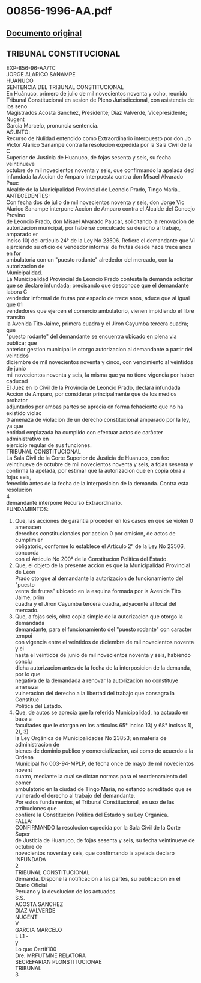 
00856-1996-AA.pdf
=================
  
[Documento original](https://tc.gob.pe/jurisprudencia/1998/00856-1996-AA.pdf)  
---  
TRIBUNAL CONSTITUCIONAL  
-  
EXP-856-96-AA/TC  
JORGE ALARICO SANAMPE  
HUANUCO  
SENTENCIA DEL TRIBUNAL CONSTITUCIONAL  
En Huânuco, primero de julio de mil novecientos noventa y ocho, reunido  
Tribunal Constitucional en sesion de Pleno Jurisdiccional, con asistencia de los seno  
Magistrados Acosta Sanchez, Presidente; Diaz Valverde, Vicepresidente; Nugent  
Garcia Marcelo, pronuncia sentencia.  
ASUNTO:  
Recurso de Nulidad entendido como Extraordinario interpuesto por don Jo  
Victor Alarico Sanampe contra la resolucion expedida por la Sala Civil de la C  
Superior de Justicia de Huanuco, de fojas sesenta y seis, su fecha veintinueve  
octubre de mil novecientos noventa y seis, que confirmando la apelada decl  
infundada la Accion de Amparo interpuesta contra don Misael Alvarado Pauc  
Alcalde de la Municipalidad Provincial de Leoncio Prado, Tingo Maria..  
ANTECEDENTES:  
Con fecha dos de julio de mil novecientos noventa y seis, don Jorge Vic  
Alarico Sanampe interpone Accion de Amparo contra el Alcalde del Concejo Provino  
de Leoncio Prado, don Misael Alvarado Paucar, solicitando la renovacion de  
autorizacion municipal, por haberse conculcado su derecho al trabajo, amparado er  
inciso 10) del articulo 24° de la Ley No 23506. Refiere el demandante que Vi  
ejerciendo su oficio de vendedor informal de frutas desde hace trece anos en for  
ambulatoria con un "puesto rodante" alrededor del mercado, con la autorizacion de  
Municipalidad.  
La Municipalidad Provincial de Leoncio Prado contesta la demanda solicitar  
que se declare infundada; precisando que desconoce que el demandante labora C  
vendedor informal de frutas por espacio de trece anos, aduce que al igual que 01  
vendedores que ejercen el comercio ambulatorio, vienen impidiendo el libre transito  
la Avenida Tito Jaime, primera cuadra y el Jiron Cayumba tercera cuadra; que  
"puesto rodante" del demandante se encuentra ubicado en plena via publica; que  
anterior gestion municipal le otorgo autorizacion al demandante a partir del veintidos  
diciembre de mil novecientos noventa y cinco, con vencimiento al veintidos de junio  
mil novecientos noventa y seis, la misma que ya no tiene vigencia por haber caducad  
El Juez en lo Civil de la Provincia de Leoncio Prado, declara infundada  
Accion de Amparo, por considerar principalmente que de los medios probator  
adjuntados por ambas partes se aprecia en forma fehaciente que no ha existido violac  
0 amenaza de violacion de un derecho constitucional amparado por la ley, ya que  
entidad emplazada ha cumplido con efectuar actos de carâcter administrativo en  
ejercicio regular de sus funciones.  
TRIBUNAL CONSTITUCIONAL  
La Sala Civil de la Corte Superior de Justicia de Huanuco, con fec  
veintinueve de octubre de mil novecientos noventa y seis, a fojas sesenta y  
confirma la apelada, por estimar que la autorizacion que en copia obra a fojas seis,  
fenecido antes de la fecha de la interposicion de la demanda. Contra esta resolucion  
4  
demandante interpone Recurso Extraordinario.  
FUNDAMENTOS:  
1. Que, las acciones de garantia proceden en los casos en que se violen 0 amenacen  
derechos constitucionales por accion 0 por omision, de actos de cumplimier  
obligatorio, conforme lo establece el Articulo 2° de la Ley No 23506, concorda  
con el Articulo No 200° de la Constitucion Politica del Estado.  
2. Que, el objeto de la presente accion es que la Municipalidad Provincial de Leon  
Prado otorgue al demandante la autorizacion de funcionamiento del "puesto  
venta de frutas" ubicado en la esquina formada por la Avenida Tito Jaime, prim  
cuadra y el Jiron Cayumba tercera cuadra, adyacente al local del mercado.  
3. Que, a fojas seis, obra copia simple de la autorizacion que otorgo la demandada  
demandante, para el funcionamiento del "puesto rodante" con caracter tempoi  
con vigencia entre el veintidos de diciembre de mil novecientos noventa y ci  
hasta el veintidos de junio de mil novecientos noventa y seis, habiendo conclu  
dicha autorizacion antes de la fecha de la interposicion de la demanda, por lo que  
negativa de la demandada a renovar la autorizacion no constituye amenaza  
vulneracion del derecho a la libertad del trabajo que consagra la Constituc  
Politica del Estado.  
4. Que, de autos se aprecia que la referida Municipalidad, ha actuado en base a  
facultades que le otorgan en los articulos 65° inciso 13) y 68° incisos 1), 2), 3)  
la Ley Orgânica de Municipalidades No 23853; en materia de administracion de  
bienes de dominio publico y comercializacion, asi como de acuerdo a la Ordena  
Municipal No 003-94-MPLP, de fecha once de mayo de mil novecientos novent  
cuatro, mediante la cual se dictan normas para el reordenamiento del comer  
ambulatorio en la ciudad de Tingo Maria, no estando acreditado que se  
vulnerado el derecho al trabajo del demandante.  
Por estos fundamentos, el Tribunal Constitucional, en uso de las atribuciones que  
confiere la Constitucion Politica del Estado y su Ley Orgânica.  
FALLA:  
CONFIRMANDO la resolucion expedida por la Sala Civil de la Corte Super  
de Justicia de Huanuco, de fojas sesenta y seis, su fecha veintinueve de octubre de  
novecientos noventa y seis, que confirmando la apelada declaro INFUNDADA  
2  
TRIBUNAL CONSTITUCIONAL  
demanda. Dispone la notificacion a las partes, su publicacion en el Diario Oficial  
Peruano y la devolucion de los actuados.  
S.S.  
ACOSTA SANCHEZ  
DIAZ VALVERDE  
NUGENT  
V  
GARCIA MARCELO  
L L1 -  
y  
Lo que Oertif100  
Dre. MRFUTMNE RELATORA  
SECREFARIAN PLONSTITUCIONAE  
TRIBUNAL  
3